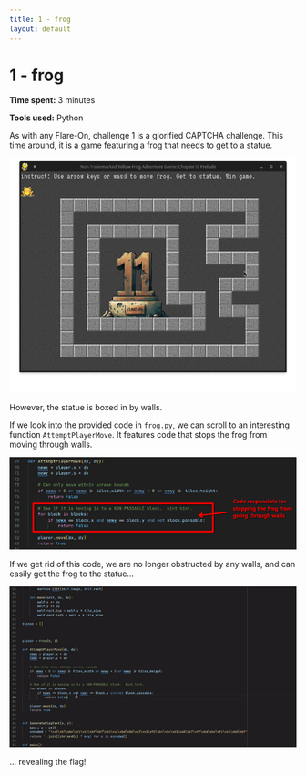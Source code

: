 ```yaml
---
title: 1 - frog 
layout: default
---
```


# 1 - frog 

**Time spent:** 3 minutes

**Tools used:** Python

As with any Flare-On, challenge 1 is a glorified CAPTCHA challenge.
This time around, it is a game featuring a frog that needs to get to a statue.

![](img/01.png)

However, the statue is boxed in by walls.

If we look into the provided code in `frog.py`, we can scroll to an interesting function `AttemptPlayerMove`.
It features code that stops the frog from moving through walls.

![](img/02.png)

If we get rid of this code, we are no longer obstructed by any walls, and can easily get the frog to the statue...

![](img/03.gif)

... revealing the flag!
